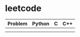 # leetcode

| Problem | Python | C | C++ |
| ------- | ------ | - | --- |
|         |        |   |     |
|         |        |   |     |
